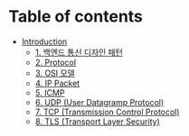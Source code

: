 # Table of contents

* [Introduction](README.md)
	* [1. 백엔드 통신 디자인 패턴 ](markdowns/1.%20백엔드%20통신%20디자인%20패턴%20.md)
	* [2. Protocol](markdowns/2.%20Protocol.md)
	* [3. OSI 모델](markdowns/3.%20OSI%20모델.md)
	* [4. IP Packet](markdowns/4.%20IP%20Packet.md)
	* [5. ICMP](markdowns/5.%20ICMP.md)
	* [6. UDP (User Datagramp Protocol)](markdowns/6.%20UDP%20(User%20Datagramp%20Protocol).md)
	* [7. TCP (Transmission Control Protocol)](markdowns/7.%20TCP%20(Transmission%20Control%20Protocol).md)
	* [8. TLS (Transport Layer Security)](markdowns/8.%20TLS%20(Transport%20Layer%20Security).md)

